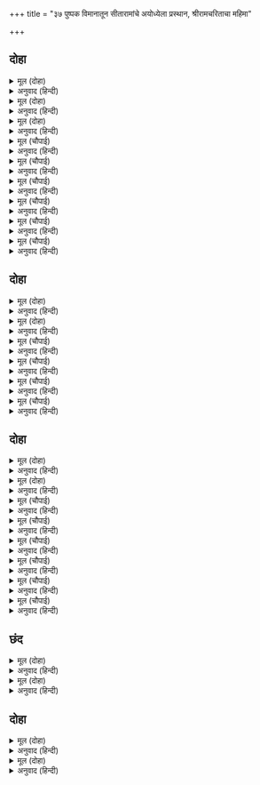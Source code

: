 +++
title = "३७ पुष्पक विमानातून सीतारामांचे अयोध्येला प्रस्थान, श्रीरामचरिताचा महिमा"

+++


## दोहा


<details><summary>मूल (दोहा)</summary>

प्रभु प्रेरित कपि भालु सब राम रूप उर राखि।  
हरष बिषाद सहित चले बिनय बिबिध बिधि भाषि॥ ११८(क)॥
</details>

<details><summary>अनुवाद (हिन्दी)</summary>

परंतु प्रभूंच्या आज्ञेमुळे सर्व वानर व अस्वले श्रीरामांचे रूप हृदयी धारण करून अनेक प्रकारे विनंती करीत हर्ष व विषादाने घरी निघाली.॥ ११८(क)॥
</details>

<details><summary>मूल (दोहा)</summary>

कपिपति नील रीछपति अंगद नल हनुमान।  
सहित बिभीषन अपर जे जूथप कपि बलवान॥ ११८(ख)॥
</details>

<details><summary>अनुवाद (हिन्दी)</summary>

वानरराज सुग्रीव, नील, जांबवान, अंगद, नल, हनुमान आणि बिभीषणासह जे बलवान वानर सेनापती होते,॥ ११८ (ख)॥
</details>

<details><summary>मूल (दोहा)</summary>

कहि न सकहिं कछु प्रेम बस भरि भरि लोचन बारि।  
सन्मुख चितवहिं राम तन नयन निमेष निवारि॥ ११८(ग)॥
</details>

<details><summary>अनुवाद (हिन्दी)</summary>

ते काही बोलू शकत नव्हते. प्रेमामुळे नेत्रांमध्ये पाणी आणून एकटक बघत ते समोरून श्रीरामांकडे पहात राहिले.॥ ११८ (ग)॥
</details>

<details><summary>मूल (चौपाई)</summary>

अतिसय प्रीति देखि रघुराई।  
लीन्हे सकल बिमान चढ़ाई॥  
मन महुँ बिप्र चरन सिरु नायो।  
उत्तर दिसिहि बिमान चलायो॥
</details>

<details><summary>अनुवाद (हिन्दी)</summary>

श्रीरघुनाथांनी त्यांचे अत्यंत प्रेम पाहून सर्वांना विमानात बसवून घेतले. त्यानंतर मनातल्या मनात ब्राह्मणांच्या चरणी नतमस्तक होऊन ते उत्तरेकडे विमान घेऊन निघाले.॥ १॥
</details>

<details><summary>मूल (चौपाई)</summary>

चलत बिमान कोलाहल होई।  
जय रघुबीर कहइ सबु कोई॥  
सिंहासन अति उच्च मनोहर।  
श्री समेत प्रभु बैठे ता पर॥
</details>

<details><summary>अनुवाद (हिन्दी)</summary>

विमान जाताना मोठा गोंगाट चालू होता. सर्वजण श्रीरामांचा जयजयकार करीत होते. विमानामध्ये एक अत्यंत उंच मनोहर सिंहासन होते. त्यावर जानकीसोबत श्रीरामचंद्र विराजमान झाले होते.॥ २॥
</details>

<details><summary>मूल (चौपाई)</summary>

राजत रामु सहित भामिनी।  
मेरु सृंग जनु घन दामिनी॥  
रुचिर बिमानु चलेउ अति आतुर।  
कीन्ही सुमन बृष्टि हरषे सुर॥
</details>

<details><summary>अनुवाद (हिन्दी)</summary>

पत्नीसोबत श्रीराम असे शोभून दिसत होते की, जणू सुमेरू पर्वताच्या शिखरावर विजेसह सावळा मेघ असावा. सुंदर विमान वेगाने निघाले. देव हर्षित झाले आणि फुले उधळू लागले.॥ ३॥
</details>

<details><summary>मूल (चौपाई)</summary>

परम सुखद चलि त्रिबिध बयारी।  
सागर सर सरि निर्मल बारी॥  
सगुन होहिं सुंदर चहुँ पासा।  
मन प्रसन्न निर्मल नभ आसा॥
</details>

<details><summary>अनुवाद (हिन्दी)</summary>

अत्यंत सुख देणारी शीतल, मंद सुगंधित हवा वाहात होती. समुद्र,तलाव आणि नद्या यांचे जल निर्मल झाले होते. चोहीकडे सुंदर शकुन होऊ लागले. सर्वांची मने प्रसन्न होती आणि आकाश व दिशा निर्मळ होत्या.॥ ४॥
</details>

<details><summary>मूल (चौपाई)</summary>

कह रघुबीर देखु रन सीता।  
लछिमन इहाँ हत्यो इँद्रजीता॥  
हनूमान अंगद के मारे।  
रन महि परे निसाचर भारे॥
</details>

<details><summary>अनुवाद (हिन्दी)</summary>

रघुवीर म्हणाले, ‘सीते, ही रणभूमी बघ. लक्ष्मणाने इथे इंद्राला जिंकणाऱ्या मेघनादाला मारले होते. हनुमान व अंगद यांनी मारलेले मोठमोठे निशाचर रणभूमीत पडले आहेत.॥ ५॥
</details>

<details><summary>मूल (चौपाई)</summary>

कुंभकरन रावन द्वौ भाई।  
इहाँ हते सुर मुनि दुखदाई॥
</details>

<details><summary>अनुवाद (हिन्दी)</summary>

देवांना व मुनींना त्रास देणारे कुंभकर्ण व रावण हे दोघे भाऊ रणभूमीवर मारले गेले.॥ ६॥
</details>

## दोहा


<details><summary>मूल (दोहा)</summary>

इहाँ सेतु बाँध्यों अरु थापेउँ सिव सुख धाम।  
सीता सहित कृपानिधि संभुहि कीन्ह प्रनाम॥ ११९(क)॥
</details>

<details><summary>अनुवाद (हिन्दी)</summary>

मी येथे सेतू बांधविला आणि सुखधाम श्रीशिवांची स्थापना केली.’ त्यानंतर कृपानिधान श्रीरामांनी सीतेसह श्रीरामेश्वर महादेवांना प्रणाम केला.॥ ११९(क)॥
</details>

<details><summary>मूल (दोहा)</summary>

जहँ जहँ कृपासिंधु बन कीन्ह बास बिश्राम।  
सकल देखाए जानकिहि कहे सबन्हि के नाम॥ ११९(ख)॥
</details>

<details><summary>अनुवाद (हिन्दी)</summary>

वनामध्ये जिथे जिथे करुणासागर श्रीरामचंद्रांनी निवास व विश्राम केला होता, ती सर्व स्थाने प्रभूंनी जानकीला दाखविली आणि त्या सर्वांची नावे सांगितली.॥ ११९(ख)॥
</details>

<details><summary>मूल (चौपाई)</summary>

तुरत बिमान तहाँ चलि आवा।  
दंडक बन जहँ परम सुहावा॥  
कुंभजादि मुनिनायक नाना।  
गए रामु सब कें अस्थाना॥
</details>

<details><summary>अनुवाद (हिन्दी)</summary>

विमान परम सुंदर दंडकारण्यात लवकरच पोहोचले. तेथे अगस्त्य इत्यादी बरेचसे मुनिराज रहात होते. श्रीराम त्या सर्वांच्या स्थानांमध्ये गेले.॥ १॥
</details>

<details><summary>मूल (चौपाई)</summary>

सकल रिषिन्ह सन पाइ असीसा।  
चित्रकूट आए जगदीसा॥  
तहँ करि मुनिन्ह केर संतोषा।  
चला बिमानु तहाँ ते चोखा॥
</details>

<details><summary>अनुवाद (हिन्दी)</summary>

सर्व ऋषींचा आशीर्वाद घेऊन जगदीश्वर श्रीराम चित्रकूटावर आले. तेथील मुनींना दर्शन देऊन त्यांना संतुष्ट केले. नंतर विमान तेथून वेगाने निघाले.॥ २॥
</details>

<details><summary>मूल (चौपाई)</summary>

बहुरि राम जानकिहि देखाई।  
जमुना कलि मल हरनि सुहाई॥  
पुनि देखी सुरसरी पुनीता।  
राम कहा प्रनाम करु सीता॥
</details>

<details><summary>अनुवाद (हिन्दी)</summary>

नंतर श्रीरामांनी जानकीला कलियुगातील पापांचे हरण करणाऱ्या सुंदर यमुनेचे दर्शन घडविले. मग गंगेचे दर्शन घेतले. श्रीराम म्हणाले, ‘हे सीते, यांना प्रणाम कर.॥ ३॥
</details>

<details><summary>मूल (चौपाई)</summary>

तीरथपति पुनि देखु प्रयागा।  
निरखत जन्म कोटि अघ भागा॥  
देखु परम पावनि पुनि बेनी।  
हरनि सोक हरि लोक निसेनी॥  
पुनि देखु अवधपुरी अति पावनि।  
त्रिबिध ताप भव रोग नसावनि॥
</details>

<details><summary>अनुवाद (हिन्दी)</summary>

त्यानंतर तीर्थराज प्रयागाचे दर्शन घे. त्याच्या दर्शनानेच कोटॺवधी जन्मांची पापे पळून जातात. मग परम पवित्र त्रिवेणीचे दर्शन घे. त्रिवेणी ही शोकांचे हरण करणारी व श्रीहरींच्या परमधामी पोहोचण्याची पायरी आहे. नंतर अत्यंत पवित्र अयोध्यापुरीचे दर्शन घे. ती त्रिविध तापांचा व भवरोगाचा नाश करणारी आहे.’॥ ४-५॥
</details>

## दोहा


<details><summary>मूल (दोहा)</summary>

सीता सहित अवध कहुँ कीन्ह कृपाल प्रनाम।  
सजल नयन तन पुलकित पुनि पुनि हरषित राम॥ १२०(क)॥
</details>

<details><summary>अनुवाद (हिन्दी)</summary>

असे म्हणून कृपाळू श्रीरामांनी सीतेसह अयोध्यापुरीला प्रणाम केला. पाणावलेल्या नेत्रांनी व पुलकित शरीराने श्रीराम वारंवार आनंदित होत होते.॥ १२०(क)॥
</details>

<details><summary>मूल (दोहा)</summary>

पुनि प्रभु आइ त्रिबेनीं हरषित मज्जनु कीन्ह।  
कपिन्ह सहित बिप्रन्ह कहुँ दान बिबिध बिधि दीन्ह॥ १२०(ख)॥
</details>

<details><summary>अनुवाद (हिन्दी)</summary>

मग प्रभूंनी त्रिवेणीमध्ये येऊन आनंदाने वानरांसह स्नान केले आणि ब्राह्मणांना अनेक प्रकारची दाने दिली.॥ १२० (ख)॥
</details>

<details><summary>मूल (चौपाई)</summary>

प्रभु हनुमंतहि कहा बुझाई।  
धरि बटु रूप अवधपुर जाई॥  
भरतहि कुसल हमारि सुनाएहु।  
समाचार लै तुम्ह चलि आएहु॥
</details>

<details><summary>अनुवाद (हिन्दी)</summary>

त्यानंतर प्रभूंनी हनुमानाला समजावून म्हटले, ‘तू ब्रह्मचाऱ्याचे रूप घेऊन अयोध्येला जा. भरताला आमची खुशाली सांग आणि त्याची वार्ता घेऊन ये.’॥ १॥
</details>

<details><summary>मूल (चौपाई)</summary>

तुरत पवनसुत गवनत भयऊ।  
तब प्रभु भरद्वाज पहिं गयऊ॥  
नाना बिधि मुनि पूजा कीन्ही।  
अस्तुति करि पुनि आसिष दीन्ही॥
</details>

<details><summary>अनुवाद (हिन्दी)</summary>

पवनपुत्र हनुमान तत्काळ निघाला. तेव्हा प्रभू भारद्वाजांच्याकडे गेले. मुनींनी मनःपूर्वक त्यांची अनेक प्रकारे पूजा केली, स्तुती केली आणि आशीर्वाद दिला.॥ २॥
</details>

<details><summary>मूल (चौपाई)</summary>

मुनि पद बंदि जुगल कर जोरी।  
चढ़ि बिमान प्रभु चले बहोरी॥  
इहाँ निषाद सुना प्रभु आए।  
नाव नाव कहँ लोग बोलाए॥
</details>

<details><summary>अनुवाद (हिन्दी)</summary>

दोन्ही हात जोडून व मुनींच्या चरणांना वंदन करून प्रभू विमानात बसून पुढे निघाले. इकडे जेव्हा निषादराजाने प्रभू आल्याचे ऐकले, तेव्हा त्याने ‘नाव कुठे आहे? नाव कुठे आहे?’ पुकारत आपल्या लोकांना बोलाविले.॥ ३॥
</details>

<details><summary>मूल (चौपाई)</summary>

सुरसरि नाघि जान तब आयो।  
उतरेउ तट प्रभु आयसु पायो॥  
तब सीताँ पूजी सुरसरी।  
बहु प्रकार पुनि चरनन्हि परी॥
</details>

<details><summary>अनुवाद (हिन्दी)</summary>

एवढॺात विमान गंगा पार करून आले. प्रभूंच्या आज्ञेने ते गंगाकिनारी उतरले. तेव्हा सीतेने अनेक प्रकारे गंगेची पूजा केली व तिचे चरण धरले.॥ ४॥
</details>

<details><summary>मूल (चौपाई)</summary>

दीन्हि असीस हरषि मन गंगा।  
सुंदरि तव अहिवात अभंगा॥  
सुनत गुहा धायउ प्रेमाकुल।  
आयउ निकट परम सुख संकुल॥
</details>

<details><summary>अनुवाद (हिन्दी)</summary>

गंगेने हर्षित होऊन आशीर्वाद दिला की, ‘हे सुंदरी, तुझे सौभाग्य अखंड राहो.’ भगवान तटावर उतरणार, हे ऐकताच निषादराज गुह प्रेमाने विव्हल होऊन धावला. परम सुखाने तो प्रभूंजवळ आला.॥ ५॥
</details>

<details><summary>मूल (चौपाई)</summary>

प्रभुहि सहित बिलोकि बैदेही।  
परेउ अवनि तन सुधि नहिं तेही॥  
प्रीति परम बिलोकि रघुराई।  
हरषि उठाइ लियो उर लाई॥
</details>

<details><summary>अनुवाद (हिन्दी)</summary>

आणि जानकीसह प्रभूंना पाहून तो आनंदाच्या समाधीमध्ये मग्न झाल्यामुळे जमिनीवर पडला. त्याला देहभान उरले नाही. श्रीरघुनाथांनी त्याचे परम प्रेम पाहून त्याला उठवून आनंदाने हृदयाशी धरले.॥ ६॥
</details>

## छंद


<details><summary>मूल (दोहा)</summary>

लियो हृदयँ लाइ कृपा निधान सुजान रायँ रमापती।  
बैठारि परम समीप बूझी कुसल सो कर बीनती॥  
अब कुसल पद पंकज बिलोकि बिरंचि संकर सेब्य जे।  
सुख धाम पूरनकाम राम नमामि राम नमामि ते॥ १॥
</details>

<details><summary>अनुवाद (हिन्दी)</summary>

सुज्ञांचे शिरोमणी, लक्ष्मीकांत, कृपानिधान भगवंतांनी त्याला हृदयाशी धरले आणि अत्यंत जवळ बसवून खुशाली विचारली. तो विनंती करू लागला की, ‘ब्रह्मदेव आणि शिव तुमच्या चरणांची सेवा करतात, त्या चरणांचे दर्शन झाल्याने मी आता खुशाल आहे. हे सुखधाम, हे पूर्णकाम श्रीराम, मी तुम्हांला वारंवार नमस्कार करतो.’॥ १॥
</details>

<details><summary>मूल (दोहा)</summary>

सब भाँति अधम निषाद सो हरि भरत ज्यों उर लाइयो।  
मतिमंद तुलसीदास सो प्रभु मोह बस बिसराइयो॥  
यह रावनारि चरित्र पावन राम पद रतिप्रद सदा।  
कामादिहर बिग्यानकर सुर सिद्ध मुनि गावहिं मुदा॥ २॥
</details>

<details><summary>अनुवाद (हिन्दी)</summary>

सर्व प्रकारे नीच असलेल्या निषादाला भगवंतांनी भरताप्रमाणे आलिंगन दिले. तुलसीदास म्हणतात, ‘मंदबुद्धीचा मी मोहामुळे प्रभूंना विसरलो. रावणाचे शत्रू असलेल्या श्रीरामांचे हे पवित्र करणारे चरित्र नेहमीच श्रीरामचंद्रांच्या चरणी प्रेम उत्पन्न करणारे आहे. हे कामादी विकारांना दूर करणारे व भगवत्स्वरूपाचे विशेष ज्ञान करून देणारे आहे. देव, सिद्ध व मुनी आनंदाने याचे गायन करतात.॥ २॥
</details>

## दोहा


<details><summary>मूल (दोहा)</summary>

समर बिजय रघुबीर के चरित जे सुनहिं सुजान।  
बिजय बिबेक बिभूति नित तिन्हहि देहिं भगवान॥ १२१(क)॥
</details>

<details><summary>अनुवाद (हिन्दी)</summary>

जे सुज्ञ लोक श्रीरघुवीरांची ही समर-विजयाची लीला ऐकतात, त्यांना भगवंत नित्य विजय, विवेक आणि ऐश्वर्य देतात.॥ १२१ (क)॥
</details>

<details><summary>मूल (दोहा)</summary>

दो०—यह कलिकाल मलायतन मन करि देखु बिचार।  
श्रीरघुनाथ नाम तजि नाहिन आन अधार॥ १२१(ख)॥
</details>

<details><summary>अनुवाद (हिन्दी)</summary>

अरे मना, विचार करून बघ. हा कलिकाल पापांचे घर आहे. यामध्ये पापांपासून वाचण्यासाठी श्रीरघुनाथांचे नाव सोडल्यास दुसरा कोणताही आधार नाही.’॥ १२१ (ख)॥
</details>

